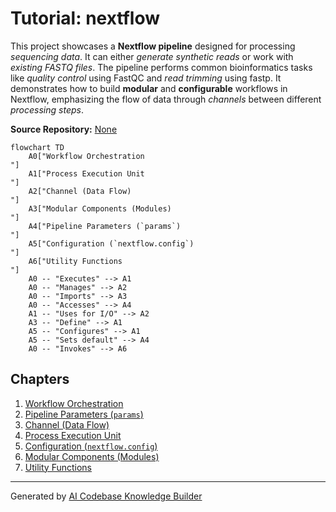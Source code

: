 # Tutorial: nextflow

This project showcases a **Nextflow pipeline** designed for processing *sequencing data*. It can either *generate synthetic reads* or work with *existing FASTQ files*. The pipeline performs common bioinformatics tasks like *quality control* using FastQC and *read trimming* using fastp. It demonstrates how to build **modular** and **configurable** workflows in Nextflow, emphasizing the flow of data through *channels* between different *processing steps*.


**Source Repository:** [None](None)

```mermaid
flowchart TD
    A0["Workflow Orchestration
"]
    A1["Process Execution Unit
"]
    A2["Channel (Data Flow)
"]
    A3["Modular Components (Modules)
"]
    A4["Pipeline Parameters (`params`)
"]
    A5["Configuration (`nextflow.config`)
"]
    A6["Utility Functions
"]
    A0 -- "Executes" --> A1
    A0 -- "Manages" --> A2
    A0 -- "Imports" --> A3
    A0 -- "Accesses" --> A4
    A1 -- "Uses for I/O" --> A2
    A3 -- "Define" --> A1
    A5 -- "Configures" --> A1
    A5 -- "Sets default" --> A4
    A0 -- "Invokes" --> A6
```

## Chapters

1. [Workflow Orchestration
](01_workflow_orchestration_.md)
2. [Pipeline Parameters (`params`)
](02_pipeline_parameters___params___.md)
3. [Channel (Data Flow)
](03_channel__data_flow__.md)
4. [Process Execution Unit
](04_process_execution_unit_.md)
5. [Configuration (`nextflow.config`)
](05_configuration___nextflow_config___.md)
6. [Modular Components (Modules)
](06_modular_components__modules__.md)
7. [Utility Functions
](07_utility_functions_.md)


---

Generated by [AI Codebase Knowledge Builder](https://github.com/The-Pocket/Tutorial-Codebase-Knowledge)